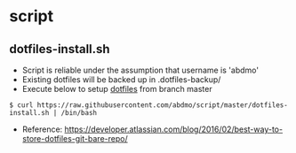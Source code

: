 # script

## dotfiles-install.sh
* Script is reliable under the assumption that username is 'abdmo'
* Existing dotfiles will be backed up in .dotfiles-backup/
* Execute below to setup [dotfiles](https://github.com/abdmo/dotfiles) from branch master
```shell
$ curl https://raw.githubusercontent.com/abdmo/script/master/dotfiles-install.sh | /bin/bash
```
* Reference:  https://developer.atlassian.com/blog/2016/02/best-way-to-store-dotfiles-git-bare-repo/
